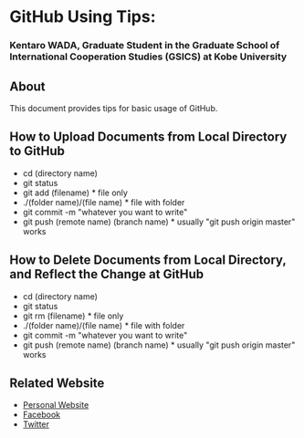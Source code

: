 # GitHub Using Tips: 

### Kentaro WADA, Graduate Student in the Graduate School of International Cooperation Studies (GSICS) at Kobe University

## About

This document provides tips for basic usage of GitHub. 

## How to Upload Documents from Local Directory to GitHub

- cd (directory name) 
- git status
- git add (filename) * file only
- ./(folder name)/(file name) * file with folder
- git commit -m "whatever you want to write"
- git push (remote name) (branch name) * usually "git push origin master" works

## How to Delete Documents from Local Directory, and Reflect the Change at GitHub

- cd (directory name) 
- git status
- git rm (filename) * file only
- ./(folder name)/(file name) * file with folder
- git commit -m "whatever you want to write"
- git push (remote name) (branch name) * usually "git push origin master" works

## Related Website

- [Personal Website](http://kentaro-wada.strikingly.com)
- [Facebook](https://www.facebook.com/kentaro.wada.1114)
- [Twitter](https://twitter.com/27Kentaro)
